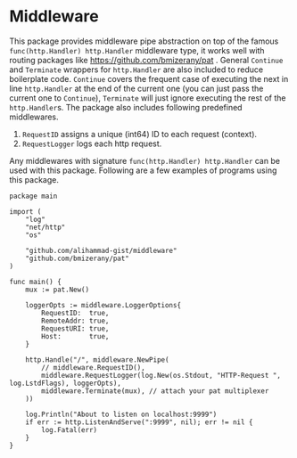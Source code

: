 # Middleware

This package provides middleware pipe abstraction on top of the famous `func(http.Handler) http.Handler` middleware type, it works well with routing packages like https://github.com/bmizerany/pat . General `Continue` and `Terminate` wrappers for `http.Handler` are also included to reduce boilerplate code. `Continue` covers the frequent case of executing the next in line `http.Handler` at the end of  the current one (you can just pass the current one to `Continue`), `Terminate` will just ignore executing the rest of the `http.Handler`s. The package also includes following predefined middlewares.

1. `RequestID` assigns a unique (int64) ID to each request (context).
2. `RequestLogger` logs each http request.

Any middlewares with signature `func(http.Handler) http.Handler` can be used with this package. Following are a few examples of programs using this package.



```golang
package main

import (
    "log"
    "net/http"
    "os"

    "github.com/alihammad-gist/middleware"
    "github.com/bmizerany/pat"
)

func main() {
    mux := pat.New()

    loggerOpts := middleware.LoggerOptions{
        RequestID:  true,
        RemoteAddr: true,
        RequestURI: true,
        Host:       true,
    }

    http.Handle("/", middleware.NewPipe(
        // middleware.RequestID(),
        middleware.RequestLogger(log.New(os.Stdout, "HTTP-Request ", log.LstdFlags), loggerOpts),
        middleware.Terminate(mux), // attach your pat multiplexer
    ))

    log.Println("About to listen on localhost:9999")
    if err := http.ListenAndServe(":9999", nil); err != nil {
        log.Fatal(err)
    }
}
```